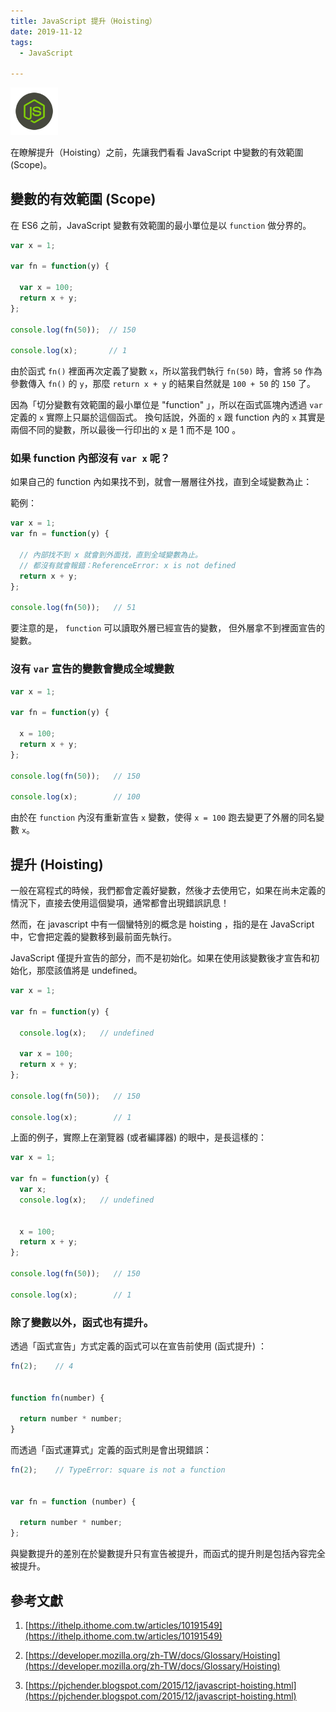 ```yaml
---
title: JavaScript 提升（Hoisting）
date: 2019-11-12
tags:
  - JavaScript

---
```


<img src="logo.svg" style="width:15%;">

<br/>

在瞭解提升（Hoisting）之前，先讓我們看看 JavaScript 中變數的有效範圍(Scope)。

## 變數的有效範圍 (Scope)

在 ES6 之前，JavaScript 變數有效範圍的最小單位是以 `function` 做分界的。

```javascript
var x = 1;

var fn = function(y) {

  var x = 100;
  return x + y;
};

console.log(fn(50));  // 150

console.log(x);       // 1
```

由於函式 `fn()` 裡面再次定義了變數 `x`，所以當我們執行 `fn(50)` 時，會將 `50` 作為參數傳入 `fn()` 的 `y`，那麼 `return x + y` 的結果自然就是 `100 + 50` 的 `150` 了。

因為「切分變數有效範圍的最小單位是 "function" 」，所以在函式區塊內透過 `var` 定義的 `x` 實際上只屬於這個函式。 換句話說，外面的 `x` 跟 function 內的 `x` 其實是兩個不同的變數，所以最後一行印出的 x 是 1 而不是 100 。

### **如果 function 內部沒有 `var x` 呢？**

如果自己的 function 內如果找不到，就會一層層往外找，直到全域變數為止：

範例：

```javascript
var x = 1;
var fn = function(y) {

  // 內部找不到 x 就會到外面找，直到全域變數為止。
  // 都沒有就會報錯：ReferenceError: x is not defined
  return x + y;
};

console.log(fn(50));   // 51
```

要注意的是， `function` 可以讀取外層已經宣告的變數， 但外層拿不到裡面宣告的變數。

### **沒有 `var` 宣告的變數會變成全域變數**

```javascript
var x = 1;

var fn = function(y) {

  x = 100;
  return x + y;
};

console.log(fn(50));   // 150

console.log(x);        // 100
```

由於在 `function` 內沒有重新宣告 `x` 變數，使得 `x = 100` 跑去變更了外層的同名變數 `x`。

## 提升 (Hoisting)

一般在寫程式的時候，我們都會定義好變數，然後才去使用它，如果在尚未定義的情況下，直接去使用這個變項，通常都會出現錯誤訊息！

然而，在 javascript 中有一個蠻特別的概念是 hoisting ，指的是在 JavaScript 中，它會把定義的變數移到最前面先執行。

JavaScript 僅提升宣告的部分，而不是初始化。如果在使用該變數後才宣告和初始化，那麼該值將是 undefined。

```javascript
var x = 1;

var fn = function(y) {

  console.log(x);   // undefined

  var x = 100;
  return x + y;
};

console.log(fn(50));   // 150

console.log(x);        // 1
```

上面的例子，實際上在瀏覽器 (或者編譯器) 的眼中，是長這樣的：

```javascript
var x = 1;

var fn = function(y) {
  var x;
  console.log(x);   // undefined


  x = 100;
  return x + y;
};

console.log(fn(50));   // 150

console.log(x);        // 1
```

### 除了變數以外，函式也有提升。

透過「函式宣告」方式定義的函式可以在宣告前使用 (函式提升) ：

```javascript
fn(2);    // 4


function fn(number) {

  return number * number;
}
```

而透過「函式運算式」定義的函式則是會出現錯誤：

```javascript
fn(2);    // TypeError: square is not a function


var fn = function (number) {

  return number * number;
};
```

與變數提升的差別在於變數提升只有宣告被提升，而函式的提升則是包括內容完全被提升。 

## 參考文獻

1. [https://ithelp.ithome.com.tw/articles/10191549](https://ithelp.ithome.com.tw/articles/10191549)

2. [https://developer.mozilla.org/zh-TW/docs/Glossary/Hoisting](https://developer.mozilla.org/zh-TW/docs/Glossary/Hoisting)

3. [https://pjchender.blogspot.com/2015/12/javascript-hoisting.html](https://pjchender.blogspot.com/2015/12/javascript-hoisting.html)

